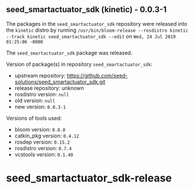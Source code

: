 ## seed_smartactuator_sdk (kinetic) - 0.0.3-1

The packages in the `seed_smartactuator_sdk` repository were released into the `kinetic` distro by running `/usr/bin/bloom-release --rosdistro kinetic --track kinetic seed_smartactuator_sdk --edit` on `Wed, 24 Jul 2019 01:25:06 -0000`

The `seed_smartactuator_sdk` package was released.

Version of package(s) in repository `seed_smartactuator_sdk`:

- upstream repository: https://github.com/seed-solutions/seed_smartactuator_sdk.git
- release repository: unknown
- rosdistro version: `null`
- old version: `null`
- new version: `0.0.3-1`

Versions of tools used:

- bloom version: `0.8.0`
- catkin_pkg version: `0.4.12`
- rosdep version: `0.15.2`
- rosdistro version: `0.7.4`
- vcstools version: `0.1.40`


# seed_smartactuator_sdk-release
